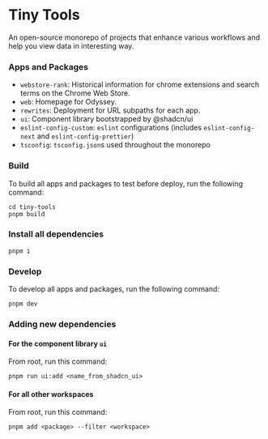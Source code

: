 # Tiny Tools

An open-source monorepo of projects that enhance various workflows and help you view data in interesting way. 
### Apps and Packages

- `webstore-rank`: Historical information for chrome extensions and search terms on the Chrome Web Store. 
- `web`: Homepage for Odyssey. 
- `rewrites`: Deployment for URL subpaths for each app.
- `ui`: Component library bootstrapped by @shadcn/ui
- `eslint-config-custom`: `eslint` configurations (includes `eslint-config-next` and `eslint-config-prettier`)
- `tsconfig`: `tsconfig.json`s used throughout the monorepo

### Build

To build all apps and packages to test before deploy, run the following command:

```
cd tiny-tools
pnpm build
```

### Install all dependencies
```
pnpm i
```

### Develop

To develop all apps and packages, run the following command:

```
pnpm dev
```

### Adding new dependencies
#### For the component library `ui`
From root, run this command:
```
pnpm run ui:add <name_from_shadcn_ui>
```
#### For all other workspaces
From root, run this command:
```
pnpm add <package> --filter <workspace>
```
